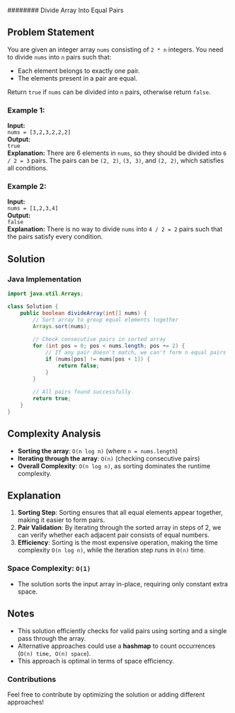 ######## Divide Array Into Equal Pairs

## Problem Statement
You are given an integer array `nums` consisting of `2 * n` integers. You need to divide `nums` into `n` pairs such that:

- Each element belongs to exactly one pair.
- The elements present in a pair are equal.

Return `true` if `nums` can be divided into `n` pairs, otherwise return `false`.

### Example 1:
**Input:**  
`nums = [3,2,3,2,2,2]`  
**Output:**  
`true`  
**Explanation:**
There are 6 elements in `nums`, so they should be divided into `6 / 2 = 3` pairs. The pairs can be `(2, 2)`, `(3, 3)`, and `(2, 2)`, which satisfies all conditions.

### Example 2:
**Input:**  
`nums = [1,2,3,4]`  
**Output:**  
`false`  
**Explanation:**
There is no way to divide `nums` into `4 / 2 = 2` pairs such that the pairs satisfy every condition.

## Solution

### Java Implementation
```java
import java.util.Arrays;

class Solution {
    public boolean divideArray(int[] nums) {
        // Sort array to group equal elements together
        Arrays.sort(nums);
        
        // Check consecutive pairs in sorted array
        for (int pos = 0; pos < nums.length; pos += 2) {
            // If any pair doesn't match, we can't form n equal pairs
            if (nums[pos] != nums[pos + 1]) {
                return false;
            }
        }
        
        // All pairs found successfully
        return true;
    }
}
```

## Complexity Analysis

- **Sorting the array**: `O(n log n)` (where `n = nums.length`)
- **Iterating through the array**: `O(n)` (checking consecutive pairs)
- **Overall Complexity**: `O(n log n)`, as sorting dominates the runtime complexity.

## Explanation
1. **Sorting Step**: Sorting ensures that all equal elements appear together, making it easier to form pairs.
2. **Pair Validation**: By iterating through the sorted array in steps of 2, we can verify whether each adjacent pair consists of equal numbers.
3. **Efficiency**: Sorting is the most expensive operation, making the time complexity `O(n log n)`, while the iteration step runs in `O(n)` time.

### Space Complexity: `O(1)`
- The solution sorts the input array in-place, requiring only constant extra space.

## Notes
- This solution efficiently checks for valid pairs using sorting and a single pass through the array.
- Alternative approaches could use a **hashmap** to count occurrences (`O(n) time, O(n) space`).
- This approach is optimal in terms of space efficiency.

### Contributions
Feel free to contribute by optimizing the solution or adding different approaches!

